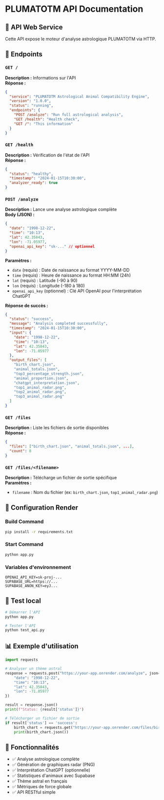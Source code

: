 # PLUMATOTM API Documentation

## 🚀 API Web Service

Cette API expose le moteur d'analyse astrologique PLUMATOTM via HTTP.

## 📡 Endpoints

### `GET /`
**Description :** Informations sur l'API  
**Réponse :**
```json
{
  "service": "PLUMATOTM Astrological Animal Compatibility Engine",
  "version": "1.0.0",
  "status": "running",
  "endpoints": {
    "POST /analyze": "Run full astrological analysis",
    "GET /health": "Health check",
    "GET /": "This information"
  }
}
```

### `GET /health`
**Description :** Vérification de l'état de l'API  
**Réponse :**
```json
{
  "status": "healthy",
  "timestamp": "2024-01-15T10:30:00",
  "analyzer_ready": true
}
```

### `POST /analyze`
**Description :** Lance une analyse astrologique complète  
**Body (JSON) :**
```json
{
  "date": "1998-12-22",
  "time": "10:13",
  "lat": 42.35843,
  "lon": -71.05977,
  "openai_api_key": "sk-..." // optionnel
}
```

**Paramètres :**
- `date` (requis) : Date de naissance au format YYYY-MM-DD
- `time` (requis) : Heure de naissance au format HH:MM (24h)
- `lat` (requis) : Latitude (-90 à 90)
- `lon` (requis) : Longitude (-180 à 180)
- `openai_api_key` (optionnel) : Clé API OpenAI pour l'interprétation ChatGPT

**Réponse de succès :**
```json
{
  "status": "success",
  "message": "Analysis completed successfully",
  "timestamp": "2024-01-15T10:30:00",
  "input": {
    "date": "1998-12-22",
    "time": "10:13",
    "lat": 42.35843,
    "lon": -71.05977
  },
  "output_files": [
    "birth_chart.json",
    "animal_totals.json",
    "top3_percentage_strength.json",
    "animal_proportion.json",
    "chatgpt_interpretation.json",
    "top1_animal_radar.png",
    "top2_animal_radar.png",
    "top3_animal_radar.png"
  ]
}
```

### `GET /files`
**Description :** Liste les fichiers de sortie disponibles  
**Réponse :**
```json
{
  "files": ["birth_chart.json", "animal_totals.json", ...],
  "count": 8
}
```

### `GET /files/<filename>`
**Description :** Télécharge un fichier de sortie spécifique  
**Paramètres :**
- `filename` : Nom du fichier (ex: `birth_chart.json`, `top1_animal_radar.png`)

## 🔧 Configuration Render

### Build Command
```bash
pip install -r requirements.txt
```

### Start Command
```bash
python app.py
```

### Variables d'environnement
```
OPENAI_API_KEY=sk-proj-...
SUPABASE_URL=https://...
SUPABASE_ANON_KEY=eyJ...
```

## 🧪 Test local

```bash
# Démarrer l'API
python app.py

# Tester l'API
python test_api.py
```

## 📊 Exemple d'utilisation

```python
import requests

# Analyser un thème astral
response = requests.post("https://your-app.onrender.com/analyze", json={
    "date": "1998-12-22",
    "time": "10:13", 
    "lat": 42.35843,
    "lon": -71.05977
})

result = response.json()
print(f"Status: {result['status']}")

# Télécharger un fichier de sortie
if result['status'] == 'success':
    birth_chart = requests.get("https://your-app.onrender.com/files/birth_chart.json")
    print(birth_chart.json())
```

## 🎯 Fonctionnalités

- ✅ Analyse astrologique complète
- ✅ Génération de graphiques radar (PNG)
- ✅ Interprétation ChatGPT (optionnelle)
- ✅ Statistiques d'animaux avec Supabase
- ✅ Thème astral en français
- ✅ Métriques de force globale
- ✅ API RESTful simple
